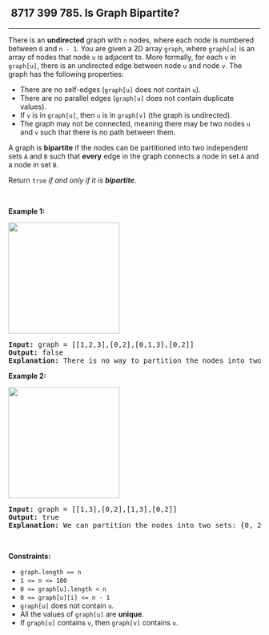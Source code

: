 <h2> 8717 399
785. Is Graph Bipartite?</h2><hr><div><p>There is an <strong>undirected</strong> graph with <code>n</code> nodes, where each node is numbered between <code>0</code> and <code>n - 1</code>. You are given a 2D array <code>graph</code>, where <code>graph[u]</code> is an array of nodes that node <code>u</code> is adjacent to. More formally, for each <code>v</code> in <code>graph[u]</code>, there is an undirected edge between node <code>u</code> and node <code>v</code>. The graph has the following properties:</p>

<ul>
	<li>There are no self-edges (<code>graph[u]</code> does not contain <code>u</code>).</li>
	<li>There are no parallel edges (<code>graph[u]</code> does not contain duplicate values).</li>
	<li>If <code>v</code> is in <code>graph[u]</code>, then <code>u</code> is in <code>graph[v]</code> (the graph is undirected).</li>
	<li>The graph may not be connected, meaning there may be two nodes <code>u</code> and <code>v</code> such that there is no path between them.</li>
</ul>

<p>A graph is <strong>bipartite</strong> if the nodes can be partitioned into two independent sets <code>A</code> and <code>B</code> such that <strong>every</strong> edge in the graph connects a node in set <code>A</code> and a node in set <code>B</code>.</p>

<p>Return <code>true</code><em> if and only if it is <strong>bipartite</strong></em>.</p>

<p>&nbsp;</p>
<p><strong class="example">Example 1:</strong></p>
<img alt="" src="https://assets.leetcode.com/uploads/2020/10/21/bi2.jpg" style="width: 222px; height: 222px;">
<pre><strong>Input:</strong> graph = [[1,2,3],[0,2],[0,1,3],[0,2]]
<strong>Output:</strong> false
<strong>Explanation:</strong> There is no way to partition the nodes into two independent sets such that every edge connects a node in one and a node in the other.</pre>

<p><strong class="example">Example 2:</strong></p>
<img alt="" src="https://assets.leetcode.com/uploads/2020/10/21/bi1.jpg" style="width: 222px; height: 222px;">
<pre><strong>Input:</strong> graph = [[1,3],[0,2],[1,3],[0,2]]
<strong>Output:</strong> true
<strong>Explanation:</strong> We can partition the nodes into two sets: {0, 2} and {1, 3}.</pre>

<p>&nbsp;</p>
<p><strong>Constraints:</strong></p>

<ul>
	<li><code>graph.length == n</code></li>
	<li><code>1 &lt;= n &lt;= 100</code></li>
	<li><code>0 &lt;= graph[u].length &lt; n</code></li>
	<li><code>0 &lt;= graph[u][i] &lt;= n - 1</code></li>
	<li><code>graph[u]</code>&nbsp;does not contain&nbsp;<code>u</code>.</li>
	<li>All the values of <code>graph[u]</code> are <strong>unique</strong>.</li>
	<li>If <code>graph[u]</code> contains <code>v</code>, then <code>graph[v]</code> contains <code>u</code>.</li>
</ul>
</div>